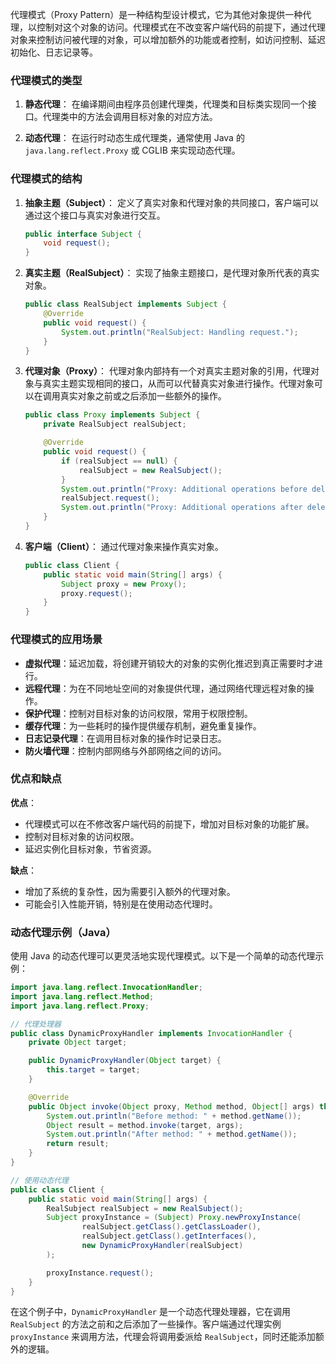 代理模式（Proxy Pattern）是一种结构型设计模式，它为其他对象提供一种代理，以控制对这个对象的访问。代理模式在不改变客户端代码的前提下，通过代理对象来控制访问被代理的对象，可以增加额外的功能或者控制，如访问控制、延迟初始化、日志记录等。

### 代理模式的类型

1. **静态代理**：
   在编译期间由程序员创建代理类，代理类和目标类实现同一个接口。代理类中的方法会调用目标对象的对应方法。

2. **动态代理**：
   在运行时动态生成代理类，通常使用 Java 的 `java.lang.reflect.Proxy` 或 CGLIB 来实现动态代理。

### 代理模式的结构

1. **抽象主题（Subject）**：
   定义了真实对象和代理对象的共同接口，客户端可以通过这个接口与真实对象进行交互。

   ```java
   public interface Subject {
       void request();
   }
   ```

2. **真实主题（RealSubject）**：
   实现了抽象主题接口，是代理对象所代表的真实对象。

   ```java
   public class RealSubject implements Subject {
       @Override
       public void request() {
           System.out.println("RealSubject: Handling request.");
       }
   }
   ```

3. **代理对象（Proxy）**：
   代理对象内部持有一个对真实主题对象的引用，代理对象与真实主题实现相同的接口，从而可以代替真实对象进行操作。代理对象可以在调用真实对象之前或之后添加一些额外的操作。

   ```java
   public class Proxy implements Subject {
       private RealSubject realSubject;

       @Override
       public void request() {
           if (realSubject == null) {
               realSubject = new RealSubject();
           }
           System.out.println("Proxy: Additional operations before delegating the request.");
           realSubject.request();
           System.out.println("Proxy: Additional operations after delegating the request.");
       }
   }
   ```

4. **客户端（Client）**：
   通过代理对象来操作真实对象。

   ```java
   public class Client {
       public static void main(String[] args) {
           Subject proxy = new Proxy();
           proxy.request();
       }
   }
   ```

### 代理模式的应用场景

- **虚拟代理**：延迟加载，将创建开销较大的对象的实例化推迟到真正需要时才进行。
- **远程代理**：为在不同地址空间的对象提供代理，通过网络代理远程对象的操作。
- **保护代理**：控制对目标对象的访问权限，常用于权限控制。
- **缓存代理**：为一些耗时的操作提供缓存机制，避免重复操作。
- **日志记录代理**：在调用目标对象的操作时记录日志。
- **防火墙代理**：控制内部网络与外部网络之间的访问。

### 优点和缺点

**优点**：
- 代理模式可以在不修改客户端代码的前提下，增加对目标对象的功能扩展。
- 控制对目标对象的访问权限。
- 延迟实例化目标对象，节省资源。

**缺点**：
- 增加了系统的复杂性，因为需要引入额外的代理对象。
- 可能会引入性能开销，特别是在使用动态代理时。

### 动态代理示例（Java）

使用 Java 的动态代理可以更灵活地实现代理模式。以下是一个简单的动态代理示例：

```java
import java.lang.reflect.InvocationHandler;
import java.lang.reflect.Method;
import java.lang.reflect.Proxy;

// 代理处理器
public class DynamicProxyHandler implements InvocationHandler {
    private Object target;

    public DynamicProxyHandler(Object target) {
        this.target = target;
    }

    @Override
    public Object invoke(Object proxy, Method method, Object[] args) throws Throwable {
        System.out.println("Before method: " + method.getName());
        Object result = method.invoke(target, args);
        System.out.println("After method: " + method.getName());
        return result;
    }
}

// 使用动态代理
public class Client {
    public static void main(String[] args) {
        RealSubject realSubject = new RealSubject();
        Subject proxyInstance = (Subject) Proxy.newProxyInstance(
                realSubject.getClass().getClassLoader(),
                realSubject.getClass().getInterfaces(),
                new DynamicProxyHandler(realSubject)
        );

        proxyInstance.request();
    }
}
```

在这个例子中，`DynamicProxyHandler` 是一个动态代理处理器，它在调用 `RealSubject` 的方法之前和之后添加了一些操作。客户端通过代理实例 `proxyInstance` 来调用方法，代理会将调用委派给 `RealSubject`，同时还能添加额外的逻辑。
